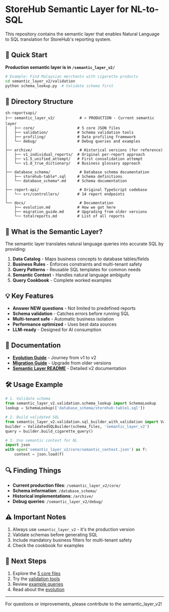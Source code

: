 # StoreHub Semantic Layer for NL-to-SQL

This repository contains the semantic layer that enables Natural Language to SQL translation for StoreHub's reporting system.

## 🚀 Quick Start

**Production semantic layer is in `/semantic_layer_v2/`**

```bash
# Example: Find Malaysian merchants with cigarette products
cd semantic_layer_v2/validation
python schema_lookup.py  # Validate schema first
```

## 📁 Directory Structure

```
sh-reportsapi/
├── semantic_layer_v2/           # ⭐ PRODUCTION - Current semantic layer
│   ├── core/                   # 5 core JSON files
│   ├── validation/             # Schema validation tools
│   ├── profiling/              # Data profiling framework
│   └── debug/                  # Debug queries and examples
│
├── archive/                     # Historical versions (for reference)
│   ├── v1_individual_reports/  # Original per-report approach
│   ├── v1.5_unified_attempt/   # First consolidation attempt
│   └── v1.8_true_dictionary/   # Business glossary approach
│
├── database_schema/             # Database schema documentation
│   ├── storehub-table*.sql     # Schema definitions
│   └── database_schema*.md     # Schema documentation
│
├── report-api/                  # Original TypeScript codebase
│   └── src/controllers/        # 14 report endpoints
│
└── docs/                        # Documentation
    ├── evolution.md            # How we got here
    ├── migration_guide.md      # Upgrading from older versions
    └── totalreports.md         # List of all reports
```

## 🎯 What is the Semantic Layer?

The semantic layer translates natural language queries into accurate SQL by providing:

1. **Data Catalog** - Maps business concepts to database tables/fields
2. **Business Rules** - Enforces constraints and multi-tenant safety
3. **Query Patterns** - Reusable SQL templates for common needs
4. **Semantic Context** - Handles natural language ambiguity
5. **Query Cookbook** - Complete worked examples

## 💡 Key Features

- **Answer NEW questions** - Not limited to predefined reports
- **Schema validation** - Catches errors before running SQL
- **Multi-tenant safe** - Automatic business isolation
- **Performance optimized** - Uses best data sources
- **LLM-ready** - Designed for AI consumption

## 📖 Documentation

- **[Evolution Guide](docs/evolution.md)** - Journey from v1 to v2
- **[Migration Guide](docs/migration_guide.md)** - Upgrade from older versions
- **[Semantic Layer README](semantic_layer_v2/README.md)** - Detailed v2 documentation

## 🛠️ Usage Example

```python
# 1. Validate schema
from semantic_layer_v2.validation.schema_lookup import SchemaLookup
lookup = SchemaLookup(['database_schema/storehub-table1.sql'])

# 2. Build validated SQL
from semantic_layer_v2.validation.sql_builder_with_validation import ValidatedSQLBuilder
builder = ValidatedSQLBuilder(schema_files, 'semantic_layer_v2')
query = builder.build_cigarette_query()

# 3. Use semantic context for NL
import json
with open('semantic_layer_v2/core/semantic_context.json') as f:
    context = json.load(f)
```

## 🔍 Finding Things

- **Current production files**: `/semantic_layer_v2/core/`
- **Schema information**: `/database_schema/`
- **Historical implementations**: `/archive/`
- **Debug queries**: `/semantic_layer_v2/debug/`

## ⚠️ Important Notes

1. Always use `semantic_layer_v2` - it's the production version
2. Validate schemas before generating SQL
3. Include mandatory business filters for multi-tenant safety
4. Check the cookbook for examples

## 🚀 Next Steps

1. Explore the [5 core files](semantic_layer_v2/core/)
2. Try the [validation tools](semantic_layer_v2/validation/)
3. Review [example queries](semantic_layer_v2/debug/)
4. Read about the [evolution](docs/evolution.md)

---

For questions or improvements, please contribute to the semantic_layer_v2!